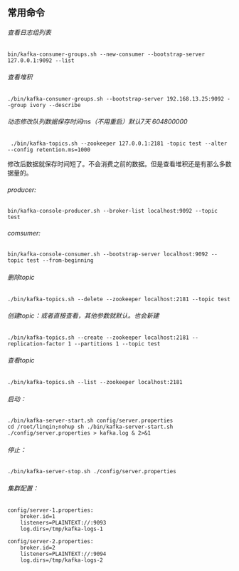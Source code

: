 ## 常用命令

###### 查看日志组列表

```shell
bin/kafka-consumer-groups.sh --new-consumer --bootstrap-server 127.0.0.1:9092 --list
```

###### 查看堆积

```shell
./bin/kafka-consumer-groups.sh --bootstrap-server 192.168.13.25:9092 --group ivory --describe
```



###### 动态修改队列数据保存时间ms（不用重启）默认7天 604800000

```shell
 ./bin/kafka-topics.sh --zookeeper 127.0.0.1:2181 -topic test --alter --config retention.ms=1000
```

修改后数据就保存时间短了。不会消费之前的数据。但是查看堆积还是有那么多数据量的。



###### producer:

```shell
bin/kafka-console-producer.sh --broker-list localhost:9092 --topic test
```



###### comsumer:

```
bin/kafka-console-consumer.sh --bootstrap-server localhost:9092 --topic test --from-beginning
```



###### 删除topic

```shell
./bin/kafka-topics.sh --delete --zookeeper localhost:2181 --topic test
```



###### 创建topic：或者直接查看，其他参数就默认。也会新建

```shell
./bin/kafka-topics.sh --create --zookeeper localhost:2181 --replication-factor 1 --partitions 1 --topic test
```



###### 查看topic

```shell
./bin/kafka-topics.sh --list --zookeeper localhost:2181
```



###### 启动：

```shell
./bin/kafka-server-start.sh config/server.properties
cd /root/linqin;nohup sh ./bin/kafka-server-start.sh ./config/server.properties > kafka.log & 2>&1
```



###### 停止：

```shell
./bin/kafka-server-stop.sh ./config/server.properties 
```



###### 集群配置：

```shell
config/server-1.properties:
    broker.id=1
    listeners=PLAINTEXT://:9093
    log.dirs=/tmp/kafka-logs-1

config/server-2.properties:
    broker.id=2
    listeners=PLAINTEXT://:9094
    log.dirs=/tmp/kafka-logs-2
```

